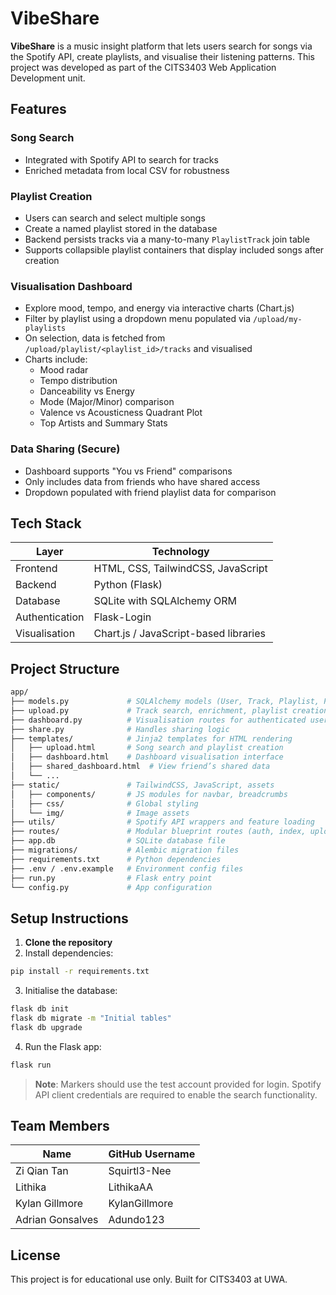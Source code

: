 # VibeShare

**VibeShare** is a music insight platform that lets users search for songs via the Spotify API, create playlists, and visualise their listening patterns. This project was developed as part of the CITS3403 Web Application Development unit.

## Features

### Song Search
- Integrated with Spotify API to search for tracks
- Enriched metadata from local CSV for robustness

### Playlist Creation
- Users can search and select multiple songs
- Create a named playlist stored in the database
- Backend persists tracks via a many-to-many `PlaylistTrack` join table
- Supports collapsible playlist containers that display included songs after creation

### Visualisation Dashboard
- Explore mood, tempo, and energy via interactive charts (Chart.js)
- Filter by playlist using a dropdown menu populated via `/upload/my-playlists`
- On selection, data is fetched from `/upload/playlist/<playlist_id>/tracks` and visualised
- Charts include:
  - Mood radar
  - Tempo distribution
  - Danceability vs Energy
  - Mode (Major/Minor) comparison
  - Valence vs Acousticness Quadrant Plot 
  - Top Artists and Summary Stats

### Data Sharing (Secure)
- Dashboard supports "You vs Friend" comparisons
- Only includes data from friends who have shared access
- Dropdown populated with friend playlist data for comparison

## Tech Stack

| Layer         | Technology                             |
|--------------|-----------------------------------------|
| Frontend     | HTML, CSS, TailwindCSS, JavaScript        |
| Backend      | Python (Flask)                          |
| Database     | SQLite with SQLAlchemy ORM              |
| Authentication | Flask-Login                           |
| Visualisation | Chart.js / JavaScript-based libraries  |

## Project Structure

```bash
app/
├── models.py             # SQLAlchemy models (User, Track, Playlist, PlaylistTrack, Share, etc.)
├── upload.py             # Track search, enrichment, playlist creation endpoints
├── dashboard.py          # Visualisation routes for authenticated users
├── share.py              # Handles sharing logic
├── templates/            # Jinja2 templates for HTML rendering
│   ├── upload.html       # Song search and playlist creation
│   ├── dashboard.html    # Dashboard visualisation interface
│   ├── shared_dashboard.html  # View friend’s shared data
│   └── ...
├── static/               # TailwindCSS, JavaScript, assets
│   ├── components/       # JS modules for navbar, breadcrumbs
│   ├── css/              # Global styling
│   └── img/              # Image assets
├── utils/                # Spotify API wrappers and feature loading
├── routes/               # Modular blueprint routes (auth, index, upload, share)
├── app.db                # SQLite database file
├── migrations/           # Alembic migration files
├── requirements.txt      # Python dependencies
├── .env / .env.example   # Environment config files
├── run.py                # Flask entry point
└── config.py             # App configuration
```

## Setup Instructions

1. **Clone the repository**
2. Install dependencies:
```bash
pip install -r requirements.txt
```
3. Initialise the database:
```bash
flask db init
flask db migrate -m "Initial tables"
flask db upgrade
```
4. Run the Flask app:
```bash
flask run
```

> **Note**: Markers should use the test account provided for login. Spotify API client credentials are required to enable the search functionality.

## Team Members

| Name             | GitHub Username   |
|------------------|-------------------|
| Zi Qian Tan      | Squirtl3-Nee      |
| Lithika          | LithikaAA         |
| Kylan Gillmore   | KylanGillmore     |
| Adrian Gonsalves | Adundo123         |

## License
This project is for educational use only. Built for CITS3403 at UWA.
